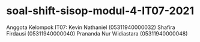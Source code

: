 # soal-shift-sisop-modul-4-IT07-2021

Anggota Kelompok IT07:
  Kevin Nathaniel (05311940000032)
  Shafira Firdausi (05311940000040)
  Prananda Nur Widiastara (05311940000048)
